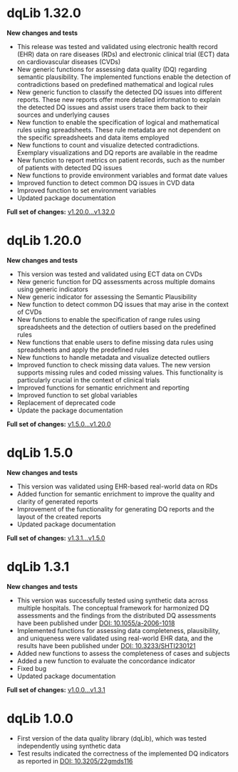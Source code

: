 # dqLib 1.32.0

**New changes and tests**

- This release was tested and validated using electronic health record (EHR) data on rare diseases (RDs) and electronic clinical trial (ECT) data on cardiovascular diseases (CVDs)
- New generic functions for assessing data quality (DQ) regarding semantic plausibility. The implemented functions enable the detection of contradictions based on predefined mathematical and logical rules
- New generic function to classify the detected DQ issues into different reports. These new reports offer more detailed information to explain the detected DQ issues and assist users trace them back to their sources and underlying causes
- New function to enable the specification of logical and mathematical rules using spreadsheets. These rule metadata are not dependent on the specific spreadsheets and data items employed
- New functions to count and visualize detected contradictions. Exemplary visualizations and DQ reports are available in the readme
- New function to report metrics on patient records, such as the number of patients with detected DQ issues
- New functions to provide environment variables and format date values
- Improved function to detect common DQ issues in CVD data
- Improved function to set environment variables
- Updated package documentation

**Full set of changes:** [v1.20.0...v1.32.0](https://github.com/KaisTahar/dqLib/compare/v1.20.0...v1.32.0)


# dqLib 1.20.0

**New changes and tests**

- This version was tested and validated using ECT data on CVDs
- New generic function for DQ assessments across multiple domains using generic indicators
- New generic indicator for assessing the Semantic Plausibility
- New function to detect common DQ issues that may arise in the context of CVDs
- New functions to enable the specification of range rules using spreadsheets and the detection of outliers based on the predefined rules
- New functions that enable users to define missing data rules using spreadsheets and apply the predefined rules
- New functions to handle metadata and visualize detected outliers
- Improved function to check missing data values. The new version supports missing rules and coded missing values. This functionality is particularly crucial in the context of clinical trials
- Improved functions for semantic enrichment and reporting
- Improved function to set global variables
- Replacement of deprecated code
- Update the package documentation

**Full set of changes:** [v1.5.0...v1.20.0](https://github.com/KaisTahar/dqLib/compare/v1.5.0...v1.20.0)


# dqLib 1.5.0

**New changes and tests**

- This version was validated using EHR-based real-world data on RDs
- Added function for semantic enrichment to improve the quality and clarity of generated reports
- Improvement of the functionality for generating DQ reports and the layout of the created reports
- Updated package documentation

**Full set of changes:** [v1.3.1...v1.5.0](https://github.com/KaisTahar/dqLib/compare/v1.3.1...v1.5.0)

# dqLib 1.3.1

**New changes and tests**
- This version was successfully tested using synthetic data across multiple hospitals. The conceptual framework for harmonized DQ assessments and the findings from the distributed DQ assessments have been published under [DOI: 10.1055/a-2006-1018](https://www.thieme-connect.com/products/ejournals/abstract/10.1055/a-2006-1018)
- Implemented functions for assessing data completeness, plausibility, and uniqueness were validated using real-world EHR data, and the results have been published under [DOI: 10.3233/SHTI230121](https://ebooks.iospress.nl/doi/10.3233/SHTI230121)
- Added new functions to assess the completeness of cases and subjects
- Added a new function to evaluate the concordance indicator
- Fixed bug
- Updated package documentation

**Full set of changes:** [v1.0.0...v1.3.1](https://github.com/KaisTahar/dqLib/compare/v1.0.0...v1.3.1)

# dqLib 1.0.0

- First version of the data quality library (dqLib), which was tested independently using synthetic data
- Test results indicated the correctness of the implemented DQ indicators as reported in [DOI: 10.3205/22gmds116](https://www.egms.de/static/en/meetings/gmds2022/22gmds116.shtml)
